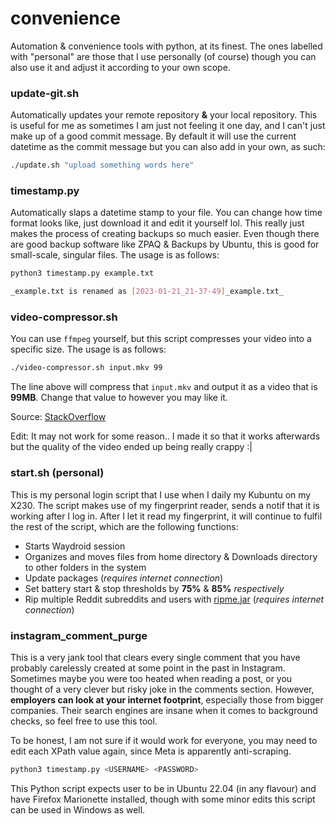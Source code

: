 # convenience
Automation &amp; convenience tools with python, at its finest. The ones labelled with "personal" are those that I use personally (of course) though you can also use it and adjust it according to your own scope.

### update-git.sh
Automatically updates your remote repository **&** your local repository. This is useful for me as sometimes I am just not feeling it one day, and I can't just make up of a good commit message. By default it will use the current datetime as the commit message but you can also add in your own, as such:

``` bash
./update.sh "upload something words here"
```

### timestamp.py
Automatically slaps a datetime stamp to your file. You can change how time format looks like, just download it and edit it yourself lol. This really just makes the process of creating backups so much easier. Even though there are good backup software like ZPAQ & Backups by Ubuntu, this is good for small-scale, singular files. The usage is as follows:

``` bash
python3 timestamp.py example.txt

_example.txt is renamed as [2023-01-21_21-37-49]_example.txt_
```

### video-compressor.sh
You can use `ffmpeg` yourself, but this script compresses your video into a specific size. The usage is as follows:

``` bash
./video-compressor.sh input.mkv 99
```

The line above will compress that `input.mkv` and output it as a video that is **99MB**. Change that value to however you may like it.

Source: [StackOverflow](https://stackoverflow.com/a/61146975)

Edit: It may not work for some reason.. I made it so that it works afterwards but the quality of the video ended up being really crappy :|

### start.sh (personal)
This is my personal login script that I use when I daily my Kubuntu on my X230. The script makes use of my fingerprint reader, sends a notif that it is working after I log in. After I let it read my fingerprint, it will continue to fulfil the rest of the script, which are the following functions:
- Starts Waydroid session
- Organizes and moves files from home directory & Downloads directory to other folders in the system
- Update packages (_requires internet connection_)
- Set battery start &amp; stop thresholds by **75%** &amp; **85%** _respectively_
- Rip multiple Reddit subreddits and users with [ripme.jar](https://github.com/ripmeapp/ripme) (_requires internet connection_)

### instagram_comment_purge
This is a very jank tool that clears every single comment that you have probably carelessly created at some point in the past in Instagram. Sometimes maybe you were too heated when reading a post, or you thought of a very clever but risky joke in the comments section. However, **employers can look at your internet footprint**, especially those from bigger companies. Their search engines are insane when it comes to background checks, so feel free to use this tool. 

To be honest, I am not sure if it would work for everyone, you may need to edit each XPath value again, since Meta is apparently anti-scraping. 

``` bash
python3 timestamp.py <USERNAME> <PASSWORD>
```

This Python script expects user to be in Ubuntu 22.04 (in any flavour) and have Firefox Marionette installed, though with some minor edits this script can be used in Windows as well.

